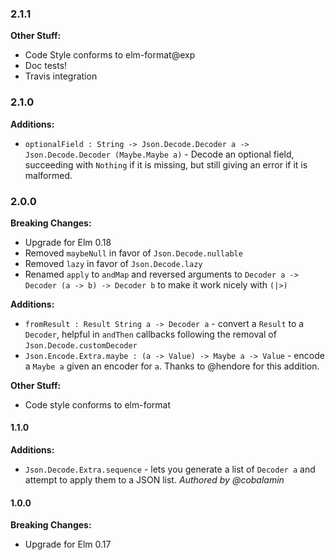 ### 2.1.1

**Other Stuff:**
- Code Style conforms to elm-format@exp
- Doc tests!
- Travis integration

### 2.1.0

**Additions:**
- `optionalField : String -> Json.Decode.Decoder a -> Json.Decode.Decoder (Maybe.Maybe a)` - Decode an optional field, succeeding with `Nothing` if it is missing, but still giving an error if it is malformed.

### 2.0.0

**Breaking Changes:**
- Upgrade for Elm 0.18
- Removed `maybeNull` in favor of `Json.Decode.nullable`
- Removed `lazy` in favor of `Json.Decode.lazy`
- Renamed `apply` to `andMap` and reversed arguments to `Decoder a -> Decoder (a -> b) -> Decoder b` to make it work nicely with `(|>)`

**Additions:**
- `fromResult : Result String a -> Decoder a` - convert a `Result` to a `Decoder`, helpful in `andThen` callbacks following the removal of `Json.Decode.customDecoder`
- `Json.Encode.Extra.maybe : (a -> Value) -> Maybe a -> Value` - encode a `Maybe a` given an encoder for `a`. Thanks to @hendore for this addition.

**Other Stuff:**
- Code style conforms to elm-format

#### 1.1.0

**Additions:**
- `Json.Decode.Extra.sequence` - lets you generate a list of `Decoder a` and attempt to apply them to a JSON list. _Authored by @cobalamin_


#### 1.0.0

**Breaking Changes:**
- Upgrade for Elm 0.17
